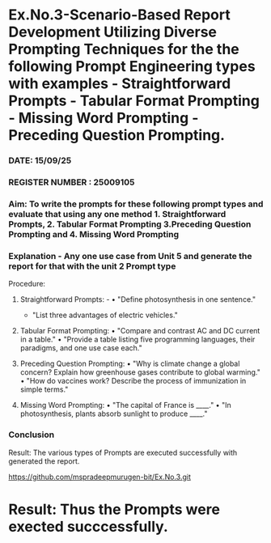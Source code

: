 # Ex.No.3-Scenario-Based Report Development Utilizing Diverse Prompting Techniques for the the following Prompt Engineering types with examples - Straightforward Prompts - Tabular Format Prompting - Missing Word Prompting - Preceding Question Prompting.

### DATE: 15/09/25                                                                           
### REGISTER NUMBER : 25009105
### Aim: To write the prompts for these following prompt types and evaluate that using any one method 1. Straightforward Prompts, 2. Tabular Format Prompting 3.Preceding Question Prompting and 4. Missing Word Prompting

### Explanation - Any one use case from Unit 5 and generate the report for that with the unit 2 Prompt type
Procedure:
1.	Straightforward Prompts:   - •	"Define photosynthesis in one sentence."
    - 	"List three advantages of electric vehicles."

 3.	Tabular Format Prompting:
     •	"Compare and contrast AC and DC current in a table."
     •	"Provide a table listing five programming languages, their paradigms, and one use case each."
3. Preceding Question Prompting:
    •	"Why is climate change a global concern? Explain how greenhouse gases contribute to global warming."
    •	"How do vaccines work? Describe the process of immunization in simple terms."
4. Missing Word Prompting:
   •	"The capital of France is ____."
  •	"In photosynthesis, plants absorb sunlight to produce ____."


### Conclusion 


Result: The various types of Prompts are executed successfully with generated the report.

https://github.com/mspradeepmurugen-bit/Ex.No.3.git

# Result: Thus the Prompts were exected succcessfully.

